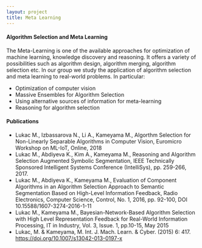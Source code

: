 ```yaml
---
layout: project
title: Meta Learning
---
```

<h4>Algorithm Selection and Meta Learning</h4>
  
The Meta-Learning is one of the available approaches for optimization of machine learning, knowledge discovery and reasoning. It offers a variety of possibilities such as algorithm design, algorithm merging, algorithm selection etc. In our group we study the application of algorithm selection and meta learning to real-world problems. In particular:

  - Optimization of computer vision
  - Massive Ensembles for Algorithm Selection
  - Using alternative sources of information for meta-learning
  - Reasoning for algorithm selection

<h4>Publications</h4>

- Lukac M., Izbassarova N., Li A., Kameyama M., Algorthm Selection for Non-Linearly Separable Algorithms in Computer Vision, Euromicro Workshop on ML-IoT, Online, 2018
- Lukac M., Abdiyeva K., Kim A., Kameyama M., Reasoning and Algorithm Selection Augmented Symbolic Segmentation, IEEE Technically Sponsored Intelligent Systems Conference (IntelliSys), pp. 259-266, 2017. 
- Lukac M., Abdiyeva K., Kameyama M., Evaluation of Component Algorithms in an Algorithm Selection Approach to Semantic Segmentation Based on High-Level Information Feedback, Radio Electronics, Computer Science, Control, No. 1, 2016, pp. 92-100, DOI 10.15588/1607-3274-2016-1-11 
- Lukac M., Kameyama M., Bayesian-Network-Based Algorithm Selection with High Level Representation Feedback for Real-World Information Processing, IT in Industry, Vol. 3, Issue. 1, pp.10-15, May 2015
- Lukac, M. & Kameyama, M. Int. J. Mach. Learn. & Cyber. (2015) 6: 417. https://doi.org/10.1007/s13042-013-0197-x 
